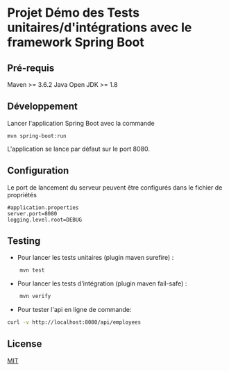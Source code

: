 # Projet Démo des Tests unitaires/d'intégrations avec le framework Spring Boot

## Pré-requis

Maven >= 3.6.2
Java Open JDK >= 1.8

## Développement

Lancer l'application Spring Boot avec la commande

    mvn spring-boot:run
L'application se lance par défaut sur le port 8080.

## Configuration
Le port de lancement du serveur peuvent être configurés dans le fichier de propriétés
```properties
#application.properties
server.port=8080
logging.level.root=DEBUG
```

## Testing
* Pour lancer les tests unitaires (plugin maven surefire) :

```bash
    mvn test
```    
* Pour lancer les tests d'intégration (plugin maven fail-safe) :
```bash
    mvn verify
```

* Pour tester l'api en ligne de commande:
```bash
curl -v http://localhost:8080/api/employees
```  

## License
[MIT](https://choosealicense.com/licenses/mit/)   
    
    